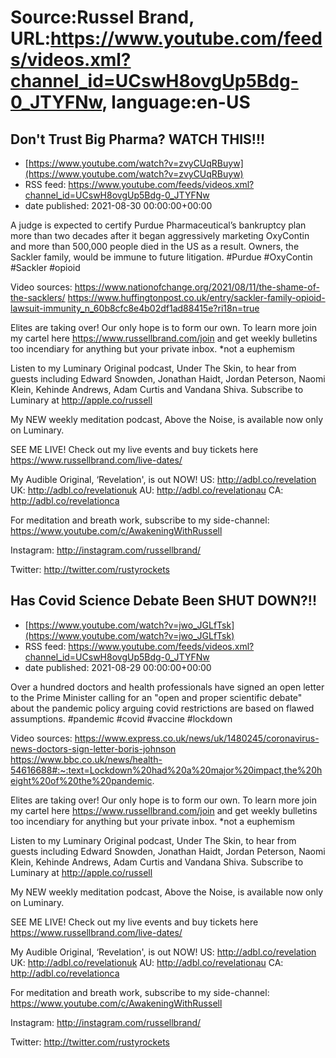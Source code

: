 # Source:Russel Brand, URL:https://www.youtube.com/feeds/videos.xml?channel_id=UCswH8ovgUp5Bdg-0_JTYFNw, language:en-US

## Don't Trust Big Pharma? WATCH THIS!!!
 - [https://www.youtube.com/watch?v=zvyCUqRBuyw](https://www.youtube.com/watch?v=zvyCUqRBuyw)
 - RSS feed: https://www.youtube.com/feeds/videos.xml?channel_id=UCswH8ovgUp5Bdg-0_JTYFNw
 - date published: 2021-08-30 00:00:00+00:00

A judge is expected to certify Purdue Pharmaceutical’s bankruptcy plan more than two decades after it began aggressively marketing OxyContin and more than 500,000 people died in the US as a result. Owners, the Sackler family, would be immune to future litigation. 
#Purdue #OxyContin #Sackler #opioid

Video sources: 
https://www.nationofchange.org/2021/08/11/the-shame-of-the-sacklers/
https://www.huffingtonpost.co.uk/entry/sackler-family-opioid-lawsuit-immunity_n_60b8cfc8e4b02df1ad88415e?ri18n=true

Elites are taking over! Our only hope is to form our own. To learn more join my cartel here https://www.russellbrand.com/join and get weekly bulletins too incendiary for anything but your private inbox.
*not a euphemism

Listen to my Luminary Original podcast, Under The Skin, to hear from guests including Edward Snowden, Jonathan Haidt, Jordan Peterson, Naomi Klein, Kehinde Andrews, Adam Curtis and Vandana Shiva.
Subscribe to Luminary at http://apple.co/russell 

My NEW weekly meditation podcast, Above the Noise, is available now only on Luminary.

SEE ME LIVE! Check out my live events and buy tickets here https://www.russellbrand.com/live-dates/ 

My Audible Original, ‘Revelation', is out NOW!
US: http://adbl.co/revelation
UK: http://adbl.co/revelationuk
AU: http://adbl.co/revelationau
CA: http://adbl.co/revelationca

For meditation and breath work, subscribe to my side-channel: 
https://www.youtube.com/c/AwakeningWithRussell

Instagram: 
http://instagram.com/russellbrand/

Twitter: 
http://twitter.com/rustyrockets

## Has Covid Science Debate Been SHUT DOWN?!!
 - [https://www.youtube.com/watch?v=jwo_JGLfTsk](https://www.youtube.com/watch?v=jwo_JGLfTsk)
 - RSS feed: https://www.youtube.com/feeds/videos.xml?channel_id=UCswH8ovgUp5Bdg-0_JTYFNw
 - date published: 2021-08-29 00:00:00+00:00

Over a hundred doctors and health professionals have signed an open letter to the Prime Minister calling for an "open and proper scientific debate" about the pandemic policy arguing covid restrictions are based on flawed assumptions. 
#pandemic #covid #vaccine #lockdown 

Video sources: 
https://www.express.co.uk/news/uk/1480245/coronavirus-news-doctors-sign-letter-boris-johnson
https://www.bbc.co.uk/news/health-54616688#:~:text=Lockdown%20had%20a%20major%20impact,the%20height%20of%20the%20pandemic.

Elites are taking over! Our only hope is to form our own. To learn more join my cartel here https://www.russellbrand.com/join and get weekly bulletins too incendiary for anything but your private inbox.
*not a euphemism

Listen to my Luminary Original podcast, Under The Skin, to hear from guests including Edward Snowden, Jonathan Haidt, Jordan Peterson, Naomi Klein, Kehinde Andrews, Adam Curtis and Vandana Shiva.
Subscribe to Luminary at http://apple.co/russell 

My NEW weekly meditation podcast, Above the Noise, is available now only on Luminary.

SEE ME LIVE! Check out my live events and buy tickets here https://www.russellbrand.com/live-dates/ 

My Audible Original, ‘Revelation', is out NOW!
US: http://adbl.co/revelation
UK: http://adbl.co/revelationuk
AU: http://adbl.co/revelationau
CA: http://adbl.co/revelationca

For meditation and breath work, subscribe to my side-channel: 
https://www.youtube.com/c/AwakeningWithRussell

Instagram: 
http://instagram.com/russellbrand/

Twitter: 
http://twitter.com/rustyrockets

